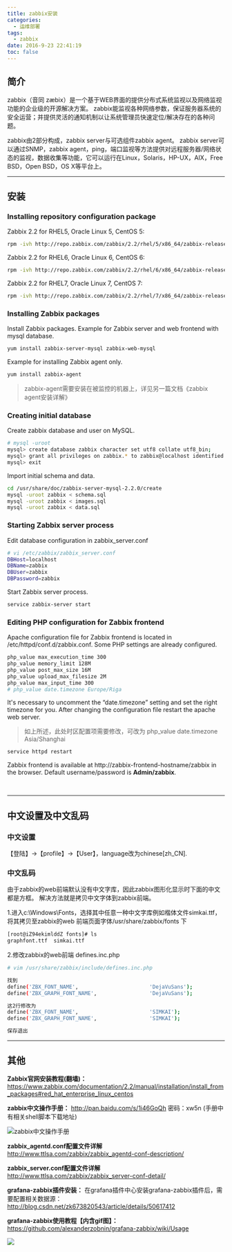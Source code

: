 ```yaml
---
title: zabbix安装
categories:
  - 运维部署
tags:
  - zabbix
date: 2016-9-23 22:41:19
toc: false
---
```


## 简介
zabbix（音同 zæbix）是一个基于WEB界面的提供分布式系统监视以及网络监视功能的企业级的开源解决方案。
zabbix能监视各种网络参数，保证服务器系统的安全运营；并提供灵活的通知机制以让系统管理员快速定位/解决存在的各种问题。

zabbix由2部分构成，zabbix server与可选组件zabbix agent。
zabbix server可以通过SNMP，zabbix agent，ping，端口监视等方法提供对远程服务器/网络状态的监视，数据收集等功能，它可以运行在Linux，Solaris，HP-UX，AIX，Free BSD，Open BSD，OS X等平台上。

--- 
## 安装

### Installing repository configuration package

Zabbix 2.2 for RHEL5, Oracle Linux 5, CentOS 5:

```bash
rpm -ivh http://repo.zabbix.com/zabbix/2.2/rhel/5/x86_64/zabbix-release-2.2-1.el5.noarch.rpm
```

Zabbix 2.2 for RHEL6, Oracle Linux 6, CentOS 6:
```bash
rpm -ivh http://repo.zabbix.com/zabbix/2.2/rhel/6/x86_64/zabbix-release-2.2-1.el6.noarch.rpm
```

<!-- more -->

Zabbix 2.2 for RHEL7, Oracle Linux 7, CentOS 7:
```bash		
rpm -ivh http://repo.zabbix.com/zabbix/2.2/rhel/7/x86_64/zabbix-release-2.2-1.el7.noarch.rpm
```

### Installing Zabbix packages

Install Zabbix packages. Example for Zabbix server and web frontend with mysql database.

```bash
yum install zabbix-server-mysql zabbix-web-mysql
```

Example for installing Zabbix agent only.
```bash
yum install zabbix-agent
```
> zabbix-agent需要安装在被监控的机器上，详见另一篇文档《zabbix agent安装详解》

### Creating initial database
Create zabbix database and user on MySQL.

```bash
# mysql -uroot
mysql> create database zabbix character set utf8 collate utf8_bin;
mysql> grant all privileges on zabbix.* to zabbix@localhost identified by 'zabbix';
mysql> exit
```

Import initial schema and data.
```bash
cd /usr/share/doc/zabbix-server-mysql-2.2.0/create
mysql -uroot zabbix < schema.sql
mysql -uroot zabbix < images.sql
mysql -uroot zabbix < data.sql
```

### Starting Zabbix server process
Edit database configuration in zabbix_server.conf
```bash
# vi /etc/zabbix/zabbix_server.conf
DBHost=localhost
DBName=zabbix
DBUser=zabbix
DBPassword=zabbix
```

Start Zabbix server process.
```bash
service zabbix-server start
```

### Editing PHP configuration for Zabbix frontend

Apache configuration file for Zabbix frontend is located in /etc/httpd/conf.d/zabbix.conf. Some PHP settings are already configured.

```bash
php_value max_execution_time 300
php_value memory_limit 128M
php_value post_max_size 16M
php_value upload_max_filesize 2M
php_value max_input_time 300
# php_value date.timezone Europe/Riga
```

It's necessary to uncomment the “date.timezone” setting and set the right timezone for you. After changing the configuration file restart the apache web server.

> 如上所述，此处时区配置项需要修改，可改为 php_value date.timezone Asia/Shanghai

```bash
service httpd restart
```

Zabbix frontend is available at http://zabbix-frontend-hostname/zabbix in the browser. 
Default username/password is **Admin/zabbix**.

<br/>

---

## 中文设置及中文乱码

### 中文设置
【登陆】->【profile】->【User】，language改为chinese[zh_CN].

### 中文乱码
由于zabbix的web前端默认没有中文字库，因此zabbix图形化显示时下面的中文都是方框。
解决方法就是拷贝中文字体到zabbix前端。

1.进入c:\Windows\Fonts，选择其中任意一种中文字库例如楷体文件simkai.ttf，将其拷贝至zabbix的web 前端页面字体/usr/share/zabbix/fonts 下
```bash
[root@iZ94ekimlddZ fonts]# ls
graphfont.ttf  simkai.ttf
```

2.修改zabbix的web前端 defines.inc.php
```bash
# vim /usr/share/zabbix/include/defines.inc.php

找到
define('ZBX_FONT_NAME',                       'DejaVuSans');
define('ZBX_GRAPH_FONT_NAME',                 'DejaVuSans'); 

这2行修改为
define('ZBX_FONT_NAME',                       'SIMKAI');
define('ZBX_GRAPH_FONT_NAME',                 'SIMKAI'); 

保存退出
```

---

## 其他

**Zabbix官网安装教程(翻墙)：**
https://www.zabbix.com/documentation/2.2/manual/installation/install_from_packages#red_hat_enterprise_linux_centos

**zabbix中文操作手册：**
http://pan.baidu.com/s/1i46GoQh 密码：xw5n (手册中有相关shell脚本下载地址)

![zabbix中文操作手册](http://7xvfir.com1.z0.glb.clouddn.com/zabbix%E5%AE%89%E8%A3%85/1.png)

**zabbix_agentd.conf配置文件详解**
http://www.ttlsa.com/zabbix/zabbix_agentd-conf-description/

**zabbix_server.conf配置文件详解**
http://www.ttlsa.com/zabbix/zabbix_server-conf-detail/

**grafana-zabbix插件安装：**
在grafana插件中心安装grafana-zabbix插件后，需要配置相关数据源：
http://blog.csdn.net/zk673820543/article/details/50617412

**grafana-zabbix使用教程【内含gif图】：**
https://github.com/alexanderzobnin/grafana-zabbix/wiki/Usage

![](http://7xvfir.com1.z0.glb.clouddn.com/zabbix%E5%AE%89%E8%A3%85/2.gif)
